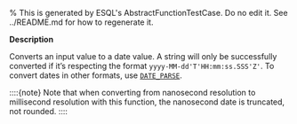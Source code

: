 % This is generated by ESQL's AbstractFunctionTestCase. Do no edit it. See ../README.md for how to regenerate it.

**Description**

Converts an input value to a date value. A string will only be successfully converted if it’s respecting the format `yyyy-MM-dd'T'HH:mm:ss.SSS'Z'`. To convert dates in other formats, use [`DATE_PARSE`](/reference/query-languages/esql/functions-operators/date-time-functions.md#esql-date_parse).

::::{note}
Note that when converting from nanosecond resolution to millisecond resolution with this function, the nanosecond date is truncated, not rounded.
::::


